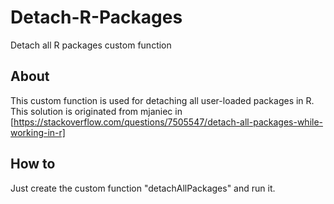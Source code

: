 # Detach-R-Packages
Detach all R packages custom function

## About
This custom function is used for detaching all user-loaded packages in R. This solution is originated from mjaniec in [https://stackoverflow.com/questions/7505547/detach-all-packages-while-working-in-r]

## How to
Just create the custom function "detachAllPackages" and run it.
